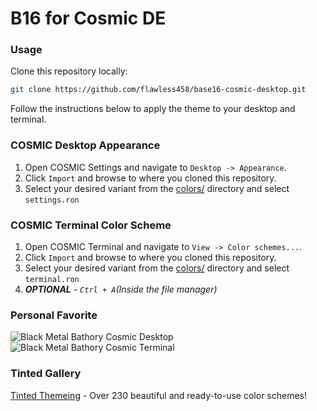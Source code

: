 # B16 for Cosmic DE

### Usage

Clone this repository locally:

```bash
git clone https://github.com/flawless458/base16-cosmic-desktop.git
```

Follow the instructions below to apply the theme to your desktop and terminal.

### COSMIC Desktop Appearance

1. Open COSMIC Settings and navigate to `Desktop -> Appearance`.
2. Click `Import` and browse to where you cloned this repository.
3. Select your desired variant from the [colors/](./colors/) directory and select `settings.ron`

### COSMIC Terminal Color Scheme

1. Open COSMIC Terminal and navigate to `View -> Color schemes...`.
2. Click `Import` and browse to where you cloned this repository.
3. Select your desired variant from the [colors/](./colors/) directory and select `terminal.ron`
4. ***OPTIONAL** - `Ctrl + A`(Inside the file manager)*

### Personal Favorite
![Black Metal Bathory Cosmic Desktop](https://i.imgur.com/TkEJcUK.png)
![Black Metal Bathory Cosmic Terminal](https://i.imgur.com/WVskIqf.png)

### Tinted Gallery
[Tinted Themeing](https://tinted-theming.github.io/tinted-gallery/) - Over 230 beautiful and ready-to-use color schemes!